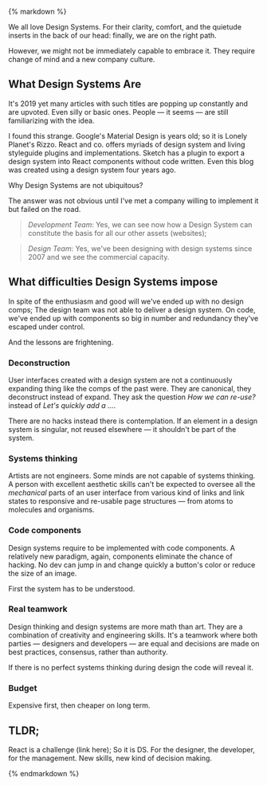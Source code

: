 {% markdown %}

We all love Design Systems. For their clarity, comfort, and the quietude inserts in the back of our head: finally, we are on the right path.

However, we might not be immediately capable to embrace it. They require change of mind and a new company culture.

## What Design Systems Are

It's 2019 yet many articles with such titles are popping up constantly and are upvoted. Even silly or basic ones. People &mdash; it seems &mdash; are still familiarizing with the idea.

I found this strange. Google's Material Design is years old; so it is Lonely Planet's Rizzo. React and co. offers myriads of design system and living styleguide plugins and implementations. Sketch has a plugin to export a design system into React components without code written. Even this blog was created using a design system four years ago.

Why Design Systems are not ubiquitous?

The answer was not obvious until I've met a company willing to implement it but failed on the road.

> _Development Team_: Yes, we can see now how a Design System can constitute the basis for all our other assets (websites);

> _Design Team_: Yes, we've been designing with design systems since 2007 and we see the commercial capacity.

## What difficulties Design Systems impose

In spite of the enthusiasm and good will we've ended up with no design comps; The design team was not able to deliver a design system. On code, we've ended up with components so big in number and redundancy they've escaped under control.

And the lessons are frightening.

### Deconstruction

User interfaces created with a design system are not a continuously expanding thing like the comps of the past were. They are canonical, they deconstruct instead of expand. They ask the question _How we can re-use?_ instead of _Let's quickly add a ..._.

There are no hacks instead there is contemplation. If an element in a design system is singular, not reused elsewhere &mdash; it shouldn't be part of the system.

### Systems thinking

Artists are not engineers. Some minds are not capable of systems thinking. A person with excellent aesthetic skills can't be expected to oversee all the _mechanical_ parts of an user interface from various kind of links and link states to responsive and re-usable page structures &mdash; from atoms to molecules and organisms.

### Code components

Design systems require to be implemented with code components. A relatively new paradigm, again, components eliminate the chance of hacking. No dev can jump in and change quickly a button's color or reduce the size of an image.

First the system has to be understood.

### Real teamwork

Design thinking and design systems are more math than art. They are a combination of creativity and engineering skills. It's a teamwork where both parties &mdash; designers and developers &mdash; are equal and decisions are made on best practices, consensus, rather than authority.

If there is no perfect systems thinking during design the code will reveal it.

### Budget

Expensive first, then cheaper on long term.

## TLDR;

React is a challenge (link here);
So it is DS. For the designer, the developer, for the management. New skills, new kind of decision making.

{% endmarkdown %}
